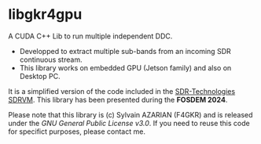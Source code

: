 # libgkr4gpu

A CUDA C++ Lib to run multiple independent DDC. 

- Developped to extract multiple sub-bands from an incoming SDR continuous stream. 
- This library works on embedded GPU (Jetson family) and also on Desktop PC.

It is a simplified version of the code included in the [SDR-Technologies SDRVM](https://www.sdrtechnologies.fr/products/sdr-virtual-machine/). This library has been presented during the **FOSDEM 2024**.

Please note that this library is (c) Sylvain AZARIAN (F4GKR) and is released under the *GNU General Public License v3.0*. If you need to reuse this code for specifict purposes, please contact me.
